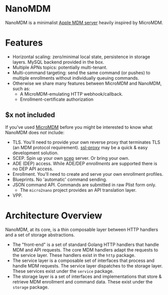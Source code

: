 # NanoMDM

NanoMDM is a minimalist [Apple MDM server](https://support.apple.com/business/enrollment-deployment) heavily inspired by MicroMDM.

# Features

- Horizontal scaling: zero/minimal local state, persistence in storage layers. MySQL backend provided in the box.
- Multiple APNs topics: potentially multi-tenant.
- Multi-command targeting: send the same command (or pushes) to multiple enrollments without individually queuing commands.
- Otherwise we share many features between MicroMDM and NanoMDM, such as:
  - A MicroMDM-emulating HTTP webhook/callback.
  - Enrollment-certificate authorization

## $x not included

If you've used [MicroMDM](https://github.com/micromdm/micromdm) before you might be interested to know what NanoMDM does *not* include:

- TLS. You'll need to provide your own reverse proxy that terminates TLS (an MDM protocol requirement). [ssl-proxy](https://github.com/suyashkumar/ssl-proxy) may be a quick & easy development solution.
- SCEP. Spin up your own [scep](https://github.com/micromdm/scep) server. Or bring your own.
- ADE (DEP) access. While ADE/DEP *enrollments* are supported there is no DEP API access.
- Enrollment. You'll need to create and serve your own enrollment profiles.
- Blueprints. No 'automatic' command sending.
- JSON command API. Commands are submitted in raw Plist form only.
  - The `micro2nano` project provides an API translation layer.
- VPP.

# Architecture Overview

NanoMDM, at its core, is a thin composable layer between HTTP handlers and a set of storage abstractions.

- The "front-end" is a set of standard Golang HTTP handlers that handle MDM and API requests. The core MDM handlers adapt the requests to the service layer. These handlers exist in the `http` package.
- The service layer is a composable set of interfaces that process and handle MDM requests. The service layer dispatches to the storage layer. These services exist under the `service` package.
- The storage layer is a set of interfaces and implementations that store & retrieve MDM enrollment and command data. These exist under the `storage` package.

